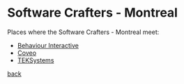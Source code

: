 # Software Crafters - Montreal

Places where the Software Crafters - Montreal meet:

* [Behaviour Interactive](./behaviourinteractive.md)
* [Coveo](./coveo.html)
* [TEKSystems](./teksystems.html)

[back](../index.html)
